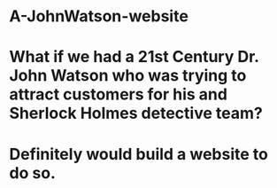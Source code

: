 # A-JohnWatson-website
# What if we had a 21st Century Dr. John Watson who was trying to attract customers for his and Sherlock Holmes detective team?
# Definitely would build a website to do so.
